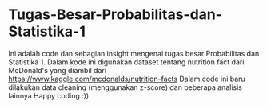 # Tugas-Besar-Probabilitas-dan-Statistika-1
Ini adalah code dan sebagian insight mengenai tugas besar Probabilitas dan Statistika 1. Dalam kode ini digunakan dataset tentang nutrition fact dari McDonald's yang diambil dari https://www.kaggle.com/mcdonalds/nutrition-facts
Dalam code ini baru dilakukan data cleaning (menggunakan z-score) dan beberapa analisis lainnya
Happy coding :))
